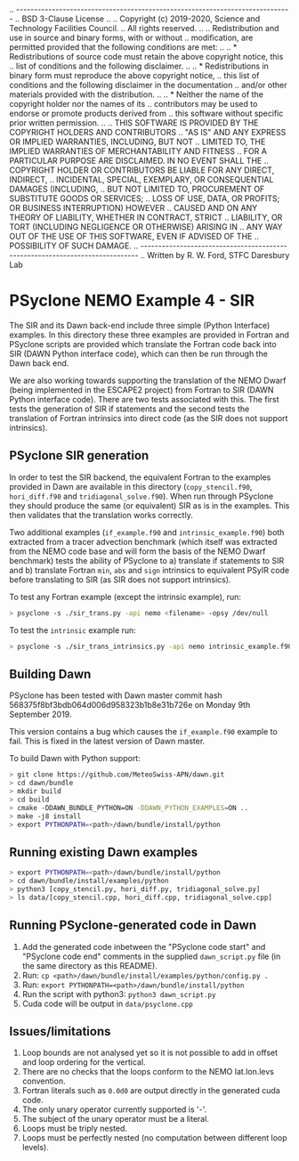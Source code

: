 .. -----------------------------------------------------------------------------
.. BSD 3-Clause License
..
.. Copyright (c) 2019-2020, Science and Technology Facilities Council.
.. All rights reserved.
..
.. Redistribution and use in source and binary forms, with or without
.. modification, are permitted provided that the following conditions are met:
..
.. * Redistributions of source code must retain the above copyright notice, this
..   list of conditions and the following disclaimer.
..
.. * Redistributions in binary form must reproduce the above copyright notice,
..   this list of conditions and the following disclaimer in the documentation
..   and/or other materials provided with the distribution.
..
.. * Neither the name of the copyright holder nor the names of its
..   contributors may be used to endorse or promote products derived from
..   this software without specific prior written permission.
..
.. THIS SOFTWARE IS PROVIDED BY THE COPYRIGHT HOLDERS AND CONTRIBUTORS
.. "AS IS" AND ANY EXPRESS OR IMPLIED WARRANTIES, INCLUDING, BUT NOT
.. LIMITED TO, THE IMPLIED WARRANTIES OF MERCHANTABILITY AND FITNESS
.. FOR A PARTICULAR PURPOSE ARE DISCLAIMED. IN NO EVENT SHALL THE
.. COPYRIGHT HOLDER OR CONTRIBUTORS BE LIABLE FOR ANY DIRECT, INDIRECT,
.. INCIDENTAL, SPECIAL, EXEMPLARY, OR CONSEQUENTIAL DAMAGES (INCLUDING,
.. BUT NOT LIMITED TO, PROCUREMENT OF SUBSTITUTE GOODS OR SERVICES;
.. LOSS OF USE, DATA, OR PROFITS; OR BUSINESS INTERRUPTION) HOWEVER
.. CAUSED AND ON ANY THEORY OF LIABILITY, WHETHER IN CONTRACT, STRICT
.. LIABILITY, OR TORT (INCLUDING NEGLIGENCE OR OTHERWISE) ARISING IN
.. ANY WAY OUT OF THE USE OF THIS SOFTWARE, EVEN IF ADVISED OF THE
.. POSSIBILITY OF SUCH DAMAGE.
.. -----------------------------------------------------------------------------
.. Written by R. W. Ford, STFC Daresbury Lab

# PSyclone NEMO Example 4 - SIR

The SIR and its Dawn back-end include three simple (Python Interface)
examples. In this directory these three examples are provided in
Fortran and PSyclone scripts are provided which translate the Fortran
code back into SIR (DAWN Python interface code), which can then be run
through the Dawn back end.

We are also working towards supporting the translation of the NEMO
Dwarf (being implemented in the ESCAPE2 project) from Fortran to SIR
(DAWN Python interface code). There are two tests associated with
this. The first tests the generation of SIR if statements and the
second tests the translation of Fortran intrinsics into direct code
(as the SIR does not support intrinsics).

## PSyclone SIR generation

In order to test the SIR backend, the equivalent Fortran to the
examples provided in Dawn are available in this directory
(`copy_stencil.f90`, `hori_diff.f90` and `tridiagonal_solve.f90`). When run
through PSyclone they should produce the same (or equivalent) SIR as
is in the examples. This then validates that the translation works
correctly.

Two additional examples (`if_example.f90` and `intrinsic_example.f90`)
both extracted from a tracer advection benchmark (which itself was
extracted from the NEMO code base and will form the basis of the NEMO
Dwarf benchmark) tests the ability of PSyclone to a) translate if
statements to SIR and b) translate Fortran `min`, `abs` and `sign`
intrinsics to equivalent PSyIR code before translating to SIR (as SIR
does not support intrinsics).


To test any Fortran example (except the intrinsic example), run:

```sh
> psyclone -s ./sir_trans.py -api nemo <filename> -opsy /dev/null
```

To test the `intrinsic` example run:

```sh
> psyclone -s ./sir_trans_intrinsics.py -api nemo intrinsic_example.f90 -opsy /dev/null
```

## Building Dawn

PSyclone has been tested with Dawn master commit hash
568375f8bf3bdb064d006d958323b1b8e31b726e on Monday 9th September 2019.

This version contains a bug which causes the `if_example.f90` example to
fail. This is fixed in the latest version of Dawn master.

To build Dawn with Python support:

```sh
> git clone https://github.com/MeteoSwiss-APN/dawn.git
> cd dawn/bundle
> mkdir build
> cd build
> cmake -DDAWN_BUNDLE_PYTHON=ON -DDAWN_PYTHON_EXAMPLES=ON ..
> make -j8 install
> export PYTHONPATH=<path>/dawn/bundle/install/python
```

## Running existing Dawn examples

```sh
> export PYTHONPATH=<path>/dawn/bundle/install/python
> cd dawn/bundle/install/examples/python
> python3 [copy_stencil.py, hori_diff.py, tridiagonal_solve.py]
> ls data/[copy_stencil.cpp, hori_diff.cpp, tridiagonal_solve.cpp]
```

## Running PSyclone-generated code in Dawn

1. Add the generated code inbetween the "PSyclone code start" and
   "PSyclone code end" comments in the supplied `dawn_script.py` file
   (in the same directory as this README).
2. Run: `cp <path>/dawn/bundle/install/examples/python/config.py .`
3. Run: `export PYTHONPATH=<path>/dawn/bundle/install/python`
4. Run the script with python3: `python3 dawn_script.py`
5. Cuda code will be output in `data/psyclone.cpp`

## Issues/limitations

1. Loop bounds are not analysed yet so it is not possible to add in
   offset and loop ordering for the vertical.
2. There are no checks that the loops conform to the NEMO lat.lon.levs
   convention.
3. Fortran literals such as `0.0d0` are output directly in the
   generated cuda code.
4. The only unary operator currently supported is '-'.
5. The subject of the unary operator must be a literal.
6. Loops must be triply nested.
7. Loops must be perfectly nested (no computation between different
   loop levels).
